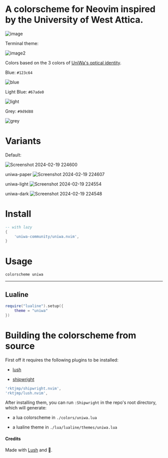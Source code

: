 # A colorscheme for Neovim inspired by the University of West Attica.

![image](https://github.com/uniwa-community/uniwa.nvim/assets/51170833/7563b8ed-0a24-4ecb-a663-0410b6172260)

Terminal theme:

![image2](https://github.com/uniwa-community/uniwa.nvim/assets/51170833/03b85100-b646-4694-b624-bcb6008e318b)




<!-- older previews -->
<!-- ![image](https://github.com/uniwa-community/uniwa.nvim/assets/51170833/a4bd424a-24b9-4805-a994-132c6699cf59) -->
<!---->
<!-- ![image2](https://github.com/uniwa-community/uniwa.nvim/assets/51170833/ce5c26bb-f7fd-4be4-98b7-26079670b792) -->

Colors based on the 3 colors of [UniWa's optical identity](https://www.uniwa.gr/to-panepistimio/optiki-taytotita/).

Blue:       `#123c64`

![blue](https://github.com/uniwa-community/uniwa.nvim/assets/51170833/7cb4dd84-5340-4c7b-bbb9-b59f8265441b)

Light Blue: `#67ade0`

![light](https://github.com/uniwa-community/uniwa.nvim/assets/51170833/6f49bbc6-c0e9-4f52-8fa5-30d4778bdabd)

Grey:       `#9d9d88`

![grey](https://github.com/uniwa-community/uniwa.nvim/assets/51170833/0fd0b0c7-f308-45a3-9d9e-22e0d1e04b9e)

# Variants



Default:

![Screenshot 2024-02-19 224600](https://github.com/uniwa-community/uniwa.nvim/assets/51170833/f2d1a365-33a3-4467-af71-814d441fc702)

uniwa-paper
![Screenshot 2024-02-19 224607](https://github.com/uniwa-community/uniwa.nvim/assets/51170833/497439a7-5528-4ad5-b5a5-583006d003df)

uniwa-light
![Screenshot 2024-02-19 224554](https://github.com/uniwa-community/uniwa.nvim/assets/51170833/81eee804-f808-489f-8cc7-221f72966794)

uniwa-dark
![Screenshot 2024-02-19 224548](https://github.com/uniwa-community/uniwa.nvim/assets/51170833/1f2d2fba-7177-4155-afdf-8dc460736c05)

# Install

```lua
-- with lazy
{
    'uniwa-community/uniwa.nvim',
}
```

# Usage

```vim
colorscheme uniwa
```

---

## Lualine

```lua
require("lualine").setup({
    theme = "uniwa"
})

```

# Building the colorscheme from source

First off it requires the following plugins to be installed:

* [lush](https://github.com/rktjmp/lush.nvim)

* [shipwright](https://github.com/rktjmp/shipwright.nvim)

```lua
'rktjmp/shipwright.nvim',
'rktjmp/lush.nvim',
```

After installing them, you can run `:Shipwright` in the repo's root directory, which will generate:

* a lua colorscheme in `./colors/uniwa.lua`

* a lualine theme in `./lua/lualine/themes/uniwa.lua`

#### Credits

Made with [Lush](https://github.com/rktjmp/lush.nvim) and 💙.
